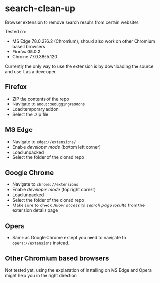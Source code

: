 # search-clean-up
Browser extension to remove search results from certain websites

Tested on:
- MS Edge 78.0.276.2 (Chromium), should also work on other Chromium based browsers
- Firefox 68.0.2
- Chrome 77.0.3865.120

Currently the only way to use the extension is by downloading the source and use it as a developer.
## Firefox
 - ZIP the contents of the repo
 - Navigate to ``about:debugging#addons``
 - Load temporary addon
 - Select the .zip file

## MS Edge
- Navigate to ``edge://extensions/``
- Enable _developer mode_ (bottom left corner)
- Load unpacked
- Select the folder of the cloned repo

## Google Chrome
- Navigate to ``chrome://extensions``
- Enable _developer mode_ (top right corner)
- Load unpacked
- Select the folder of the cloned repo
- Make sure to check _Allow access to search page results_ from the extension details page

## Opera
- Same as Google Chrome except you need to navigate to ``opera://extensions`` instead.

## Other Chromium based browsers
Not tested yet, using the explanation of installing on MS Edge and Opera might help you in the right direction
